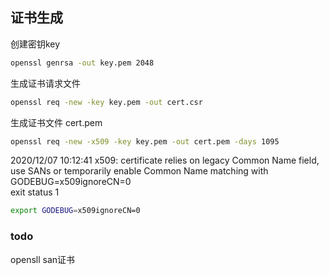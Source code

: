 ## 证书生成


创建密钥key 
```bash
openssl genrsa -out key.pem 2048
```

生成证书请求文件
```bash
openssl req -new -key key.pem -out cert.csr
```

生成证书文件  cert.pem 
```bash
openssl req -new -x509 -key key.pem -out cert.pem -days 1095
```


2020/12/07 10:12:41 x509: certificate relies on legacy Common Name field, use SANs or temporarily enable Common Name matching with GODEBUG=x509ignoreCN=0       
exit status 1
```bash
export GODEBUG=x509ignoreCN=0
```


### todo
opensll san证书